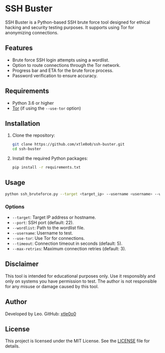 # SSH Buster

SSH Buster is a Python-based SSH brute force tool designed for ethical hacking and security testing purposes. It supports using Tor for anonymizing connections.

## Features

- Brute force SSH login attempts using a wordlist.
- Option to route connections through the Tor network.
- Progress bar and ETA for the brute force process.
- Password verification to ensure accuracy.

## Requirements

- Python 3.6 or higher
- [Tor](https://www.torproject.org/) (if using the `--use-tor` option)

## Installation

1. Clone the repository:
   ```bash
   git clone https://github.com/xtle0o0/ssh-buster.git
   cd ssh-buster
   ```

2. Install the required Python packages:
   ```bash
   pip install -r requirements.txt
   ```

## Usage

```bash
python ssh_bruteforce.py --target <target_ip> --username <username> --wordlist <path_to_wordlist> [--use-tor]
```

### Options
- `--target`: Target IP address or hostname.
- `--port`: SSH port (default: 22).
- `--wordlist`: Path to the wordlist file.
- `--username`: Username to test.
- `--use-tor`: Use Tor for connections.
- `--timeout`: Connection timeout in seconds (default: 5).
- `--max-retries`: Maximum connection retries (default: 3).

## Disclaimer

This tool is intended for educational purposes only. Use it responsibly and only on systems you have permission to test. The author is not responsible for any misuse or damage caused by this tool.

## Author

Developed by Leo. GitHub: [xtle0o0](https://github.com/xtle0o0)

## License

This project is licensed under the MIT License. See the [LICENSE](LICENSE) file for details.